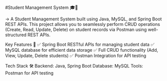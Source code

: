 #Student Management System 🎓🚀

-> A Student Management System built using Java, MySQL, and Spring Boot REST APIs. This project allows you to seamlessly perform CRUD operations (Create, Read, Update, Delete) on student records via Postman using well-structured REST APIs.

Key Features 🌟
✅ Spring Boot RESTful APIs for managing student data
✅ MySQL database for efficient data storage
✅ Full CRUD functionality (Add, View, Update, Delete students)
✅ Postman Integration for API testing

Tech Stack 🛠️
Backend: Java, Spring Boot
Database: MySQL
Tools: Postman for API testing
